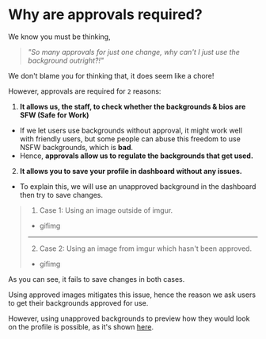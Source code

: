 # Why are approvals required?

We know you must be thinking, 
>*"So many approvals for just one change, why can't I just use the background  outright?!"* 

We don't blame you for thinking that, it does seem like a chore!

However, approvals are required for `2` reasons:
1. **It allows us, the staff, to check whether the backgrounds & bios are SFW (Safe for Work)** 
- If we let users use backgrounds without approval, it might work well with friendly users, but some people can abuse this freedom to use NSFW backgrounds, which is **bad**. 
- Hence, **approvals allow us to regulate the backgrounds that get used.**
2. **It allows you to save your profile in dashboard without any issues.**
- To explain this, we will use an unapproved background in the dashboard then try to save changes.

> 1. Case 1: Using an image outside of imgur.
> - gifimg
> ***
> 2. Case 2: Using an image from imgur which hasn't been approved.
> - gifimg

As you can see, it fails to save changes in both cases.

Using approved images mitigates this issue, hence the reason we ask users to get their backgrounds approved for use.

However, using unapproved backgrounds to preview how they would look on the profile is possible, as it's shown [here](ku_customisation?id=a-tip-for-customisation).